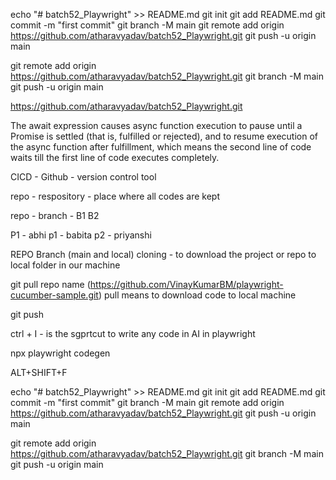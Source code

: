 echo "# batch52_Playwright" >> README.md
git init
git add README.md
git commit -m "first commit"
git branch -M main
git remote add origin https://github.com/atharavyadav/batch52_Playwright.git
git push -u origin main


git remote add origin https://github.com/atharavyadav/batch52_Playwright.git
git branch -M main
git push -u origin main

https://github.com/atharavyadav/batch52_Playwright.git


The await expression causes async function execution to pause until a Promise is settled (that is, fulfilled or rejected), and to resume execution of the async function after fulfillment, which means the second line of code waits till the first line of code executes completely.




CICD - Github - version control tool

repo - respository - place where all codes are kept

repo - branch - B1
B2

P1 - abhi
p1 - babita
p2 - priyanshi

REPO
Branch (main and local)
cloning - to download the project or repo to local folder in our machine

git pull repo name (https://github.com/VinayKumarBM/playwright-cucumber-sample.git)
pull means to download code to local machine


git push 


ctrl + I - is the sgprtcut to write any code in AI in playwright

npx playwright codegen

ALT+SHIFT+F


echo "# batch52_Playwright" >> README.md
git init
git add README.md
git commit -m "first commit"
git branch -M main
git remote add origin https://github.com/atharavyadav/batch52_Playwright.git
git push -u origin main


git remote add origin https://github.com/atharavyadav/batch52_Playwright.git
git branch -M main
git push -u origin main